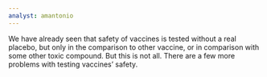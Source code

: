 ```yaml
---
analyst: amantonio
---
```


We have already seen that safety of vaccines is tested without a real placebo, but only in the comparison to other vaccine, or in comparison with some other toxic compound. But this is not all. There are a few more problems with testing vaccines’ safety. 
